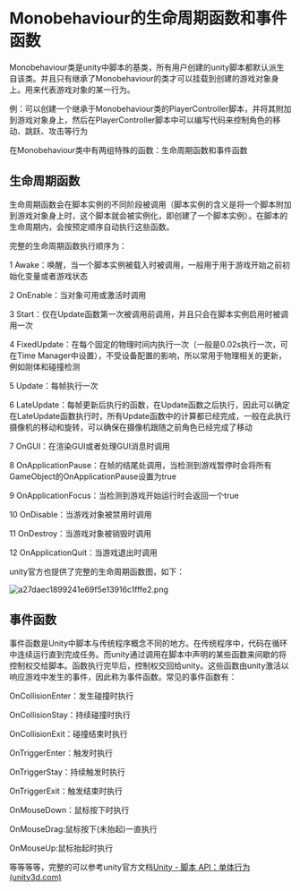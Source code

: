 # Monobehaviour的生命周期函数和事件函数

Monobehaviour类是unity中脚本的基类，所有用户创建的unity脚本都默认派生自该类。并且只有继承了Monobehaviour的类才可以挂载到创建的游戏对象身上。用来代表游戏对象的某一行为。

例：可以创建一个继承于Monobehaviour类的PlayerController脚本，并将其附加到游戏对象身上，然后在PlayerController脚本中可以编写代码来控制角色的移动、跳跃、攻击等行为

在Monobehaviour类中有两组特殊的函数：生命周期函数和事件函数

## 生命周期函数

生命周期函数会在脚本实例的不同阶段被调用（脚本实例的含义是将一个脚本附加到游戏对象身上时，这个脚本就会被实例化，即创建了一个脚本实例）。在脚本的生命周期内，会按预定顺序自动执行这些函数。

完整的生命周期函数执行顺序为：

1 Awake：唤醒，当一个脚本实例被载入时被调用，一般用于用于游戏开始之前初始化变量或者游戏状态

2 OnEnable：当对象可用或激活时调用

3 Start：仅在Update函数第一次被调用前调用，并且只会在脚本实例启用时被调用一次

4 FixedUpdate：在每个固定的物理时间内执行一次（一般是0.02s执行一次，可在Time Manager中设置），不受设备配置的影响，所以常用于物理相关的更新，例如刚体和碰撞检测

5 Update：每帧执行一次

6 LateUpdate：每帧更新后执行的函数，在Update函数之后执行，因此可以确定在LateUpdate函数执行时，所有Update函数中的计算都已经完成，一般在此执行摄像机的移动和旋转，可以确保在摄像机跟随之前角色已经完成了移动

7 OnGUI：在渲染GUI或者处理GUI消息时调用

8 OnApplicationPause：在帧的结尾处调用，当检测到游戏暂停时会将所有GameObject的OnApplicationPause设置为true

9 OnApplicationFocus：当检测到游戏开始运行时会返回一个true

10 OnDisable：当游戏对象被禁用时调用

11 OnDestroy：当游戏对象被销毁时调用

12 OnApplicationQuit：当游戏退出时调用

unity官方也提供了完整的生命周期函数图，如下：

![a27daec1899241e69f5e13916c1fffe2.png](D:\Unity学习笔记\Unity-learning\note\a27daec1899241e69f5e13916c1fffe2.png)

## 事件函数

事件函数是Unity中脚本与传统程序概念不同的地方。在传统程序中，代码在循环中连续运行直到完成任务。而unity通过调用在脚本中声明的某些函数来间歇的将控制权交给脚本。函数执行完毕后，控制权交回给unity。这些函数由unity激活以响应游戏中发生的事件，因此称为事件函数。常见的事件函数有：

OnCollisionEnter：发生碰撞时执行

OnCollisionStay：持续碰撞时执行

OnCollisionExit：碰撞结束时执行

OnTriggerEnter：触发时执行

OnTriggerStay：持续触发时执行

OnTriggerExit：触发结束时执行

OnMouseDown：鼠标按下时执行

OnMouseDrag:鼠标按下(未抬起)一直执行

OnMouseUp:鼠标抬起时执行

等等等等，完整的可以参考unity官方文档[Unity - 脚本 API：单体行为 (unity3d.com)](https://docs.unity3d.com/ScriptReference/MonoBehaviour.html)
